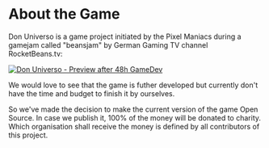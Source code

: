 # About the Game

Don Universo is a game project initiated by the Pixel Maniacs during a gamejam called "beansjam" by German Gaming TV channel RocketBeans.tv:

[![Don Universo - Preview after 48h GameDev](https://media.giphy.com/media/3og0ID07xYdQqRdqqA/giphy.gif)](http://www.youtube.com/watch?v=R9mJScr46g8)

We would love to see that the game is futher developed but currently don't have the time and budget to finish it by ourselves.

So we've made the decision to make the current version of the game Open Source.
In case we publish it, 100% of the money will be donated to charity.
Which organisation shall receive the money is defined by all contributors of this project.


